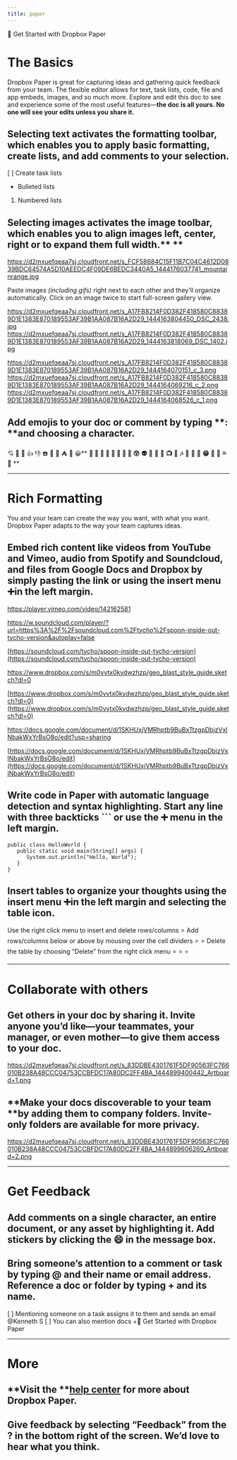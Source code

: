 ```yaml
---
title: paper
---
```

🎉 Get Started with Dropbox Paper

# The Basics

Dropbox Paper is great for capturing ideas and gathering quick feedback from your team. The flexible editor allows for text, task lists, code, file and app embeds, images, and so much more. Explore and edit this doc to see and experience some of the most useful features—**the doc is all yours. No one will see your edits unless you share it.**


## **Selecting text** activates the formatting toolbar, which enables you to apply basic formatting, create lists, and add comments to your selection.
[ ] Create task lists
- Bulleted lists
1. Numbered lists
## **Selecting images** activates the image toolbar, which enables you to align images left, center, right or to expand them full width.** **
https://d2mxuefqeaa7sj.cloudfront.net/s_FCF58684C15F11B7C04C4612D0839BDC64574A5D10AEEDC4F09DE6BEDC3440A5_1444176037741_mountainrange.jpg


Paste images *(including gifs)* right next to each other and they'll organize automatically. Click on an image twice to start full-screen gallery view.

https://d2mxuefqeaa7sj.cloudfront.net/s_A17FB8214F0D382F418580C88389D1E1383E870189553AF39B1AA087B16A2D29_1444163804450_DSC_2438.jpg
https://d2mxuefqeaa7sj.cloudfront.net/s_A17FB8214F0D382F418580C88389D1E1383E870189553AF39B1AA087B16A2D29_1444163818069_DSC_1402.jpg

https://d2mxuefqeaa7sj.cloudfront.net/s_A17FB8214F0D382F418580C88389D1E1383E870189553AF39B1AA087B16A2D29_1444164070151_c_3.png
https://d2mxuefqeaa7sj.cloudfront.net/s_A17FB8214F0D382F418580C88389D1E1383E870189553AF39B1AA087B16A2D29_1444164069216_c_2.png
https://d2mxuefqeaa7sj.cloudfront.net/s_A17FB8214F0D382F418580C88389D1E1383E870189553AF39B1AA087B16A2D29_1444164068526_c_1.png

## **Add emojis** to your doc or comment by typing **: **and choosing a character.

💘 💯 🎱 👍 👎 ☎️ 👕 🍊 ⛺ 💭 😀** **🚽 🎩 🚥 🎾 🚩 🐢 🎉 👬 😲** **👽**  **🔱** **🐅** **🚎** **📺** **📓** **🎶** **📎** **📝** **🐝** **😁** **🙏** **🍳** **💦** **🐍** **


----------
# Rich Formatting

You and your team can create the way you want, with what you want. Dropbox Paper adapts to the way your team captures ideas.

## **Embed rich content** like videos from YouTube and Vimeo, audio from Spotify and Soundcloud, and files from Google Docs and Dropbox by simply pasting the link or using the insert menu ➕in the left margin.
https://player.vimeo.com/video/142162581



https://w.soundcloud.com/player/?url=https%3A%2F%2Fsoundcloud.com%2Ftycho%2Fspoon-inside-out-tycho-version&autoplay=false


[https://soundcloud.com/tycho/spoon-inside-out-tycho-version](https://soundcloud.com/tycho/spoon-inside-out-tycho-version) 


https://www.dropbox.com/s/m0vvtx0kydwzhzp/geo_blast_style_guide.sketch?dl=0


[https://www.dropbox.com/s/m0vvtx0kydwzhzp/geo_blast_style_guide.sketch?dl=0](https://www.dropbox.com/s/m0vvtx0kydwzhzp/geo_blast_style_guide.sketch?dl=0) 


https://docs.google.com/document/d/1SKHUxjVMRhptb9BuBxTtzgpDbjzVxlNbakWxYrBsO8o/edit?usp=sharing


[https://docs.google.com/document/d/1SKHUxjVMRhptb9BuBxTtzgpDbjzVxlNbakWxYrBsO8o/edit](https://docs.google.com/document/d/1SKHUxjVMRhptb9BuBxTtzgpDbjzVxlNbakWxYrBsO8o/edit) 


## **Write code** in Paper with automatic language detection and syntax highlighting. Start any line with three backticks **```** or use the ➕ menu in the left margin.
    public class HelloWorld { 
       public static void main(String[] args) { 
          System.out.println("Hello, World");
       }
    }
## **Insert tables** to organize your thoughts using the insert menu ➕in the left margin and selecting the table icon.
Use the right click menu to insert and delete rows/columns
⭐ 
Add rows/columns below or above by mousing over the cell dividers
⭐ ⭐ 
Delete the table by choosing “Delete” from the right click menu
⭐ ⭐ ⭐ 



----------
# Collaborate with others
## **Get others in your doc** by sharing it. Invite anyone you’d like—your teammates, your manager, or even mother—to give them access to your doc. 
https://d2mxuefqeaa7sj.cloudfront.net/s_83DDBE4301761F5DF90563FC766010B238A48CCC04753CCBFDC17A80DC2FF4BA_1444899400442_Artboard+1.png

## **Make your docs discoverable to your team **by adding them to company folders. Invite-only folders are available for more privacy.
https://d2mxuefqeaa7sj.cloudfront.net/s_83DDBE4301761F5DF90563FC766010B238A48CCC04753CCBFDC17A80DC2FF4BA_1444899606260_Artboard+2.png




----------
# Get Feedback
## **Add comments** on a single character, an entire document, or any asset by highlighting it. **Add stickers** by clicking the 😄 in the message box.
## **Bring someone’s attention to a comment or task** by typing **@** and their name or email address. Reference a doc or folder by typing **+** and its name.
  [ ] Mentioning someone on a task assigns it to them and sends an email @Kenneth S 
  [ ] You can also mention docs +🎉 Get Started with Dropbox Paper 


----------
# More
## **Visit the **[**help center**](https://www.dropbox.com/help/topics/paper) for more about Dropbox Paper.
## **Give feedback** by selecting “Feedback” from the **?** in the bottom right of the screen. We’d love to hear what you think. 

